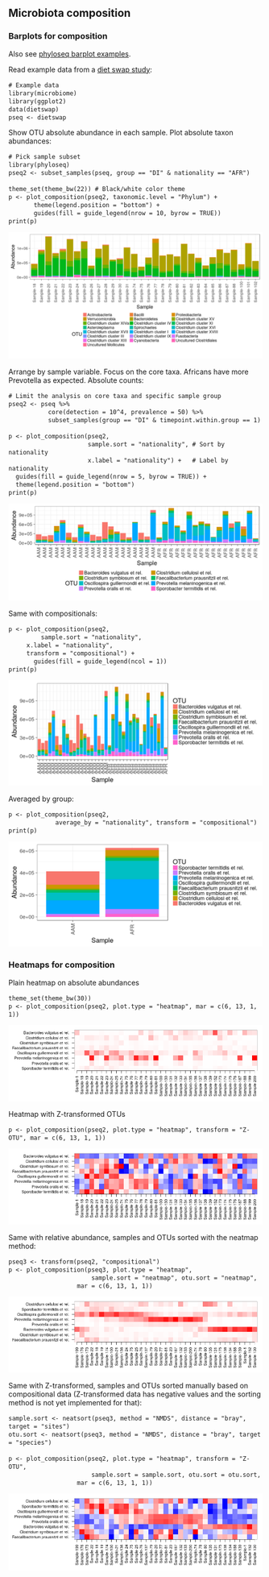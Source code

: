 <!--
  %\VignetteEngine{knitr::rmarkdown}
  %\VignetteIndexEntry{microbiome tutorial - composition}
  %\usepackage[utf8]{inputenc}
  %\VignetteEncoding{UTF-8}  
-->
Microbiota composition
----------------------

### Barplots for composition

Also see [phyloseq barplot
examples](http://joey711.github.io/phyloseq/plot_bar-examples.html).

Read example data from a [diet swap
study](http://dx.doi.org/10.1038/ncomms7342):

    # Example data
    library(microbiome)
    library(ggplot2)
    data(dietswap)
    pseq <- dietswap

Show OTU absolute abundance in each sample. Plot absolute taxon
abundances:

    # Pick sample subset
    library(phyloseq)
    pseq2 <- subset_samples(pseq, group == "DI" & nationality == "AFR")

    theme_set(theme_bw(22)) # Black/white color theme
    p <- plot_composition(pseq2, taxonomic.level = "Phylum") +
           theme(legend.position = "bottom") +
           guides(fill = guide_legend(nrow = 10, byrow = TRUE))
    print(p)       

![](Composition_files/figure-markdown_strict/composition-example1b-1.png)

Arrange by sample variable. Focus on the core taxa. Africans have more
Prevotella as expected. Absolute counts:

    # Limit the analysis on core taxa and specific sample group
    pseq2 <- pseq %>%
               core(detection = 10^4, prevalence = 50) %>%
               subset_samples(group == "DI" & timepoint.within.group == 1)

    p <- plot_composition(pseq2,
                          sample.sort = "nationality", # Sort by nationality
                          x.label = "nationality") +   # Label by nationality
      guides(fill = guide_legend(nrow = 5, byrow = TRUE)) +
      theme(legend.position = "bottom")
    print(p)

![](Composition_files/figure-markdown_strict/composition-example4-1.png)

Same with compositionals:

    p <- plot_composition(pseq2,
             sample.sort = "nationality",
         x.label = "nationality",
         transform = "compositional") +
           guides(fill = guide_legend(ncol = 1))
    print(p)

![](Composition_files/figure-markdown_strict/composition-example4b-1.png)

Averaged by group:

    p <- plot_composition(pseq2,
                 average_by = "nationality", transform = "compositional")
    print(p)

![](Composition_files/figure-markdown_strict/composition-example4c-1.png)

### Heatmaps for composition

Plain heatmap on absolute abundances

    theme_set(theme_bw(30))
    p <- plot_composition(pseq2, plot.type = "heatmap", mar = c(6, 13, 1, 1))

![](Composition_files/figure-markdown_strict/composition-example5-1.png)

Heatmap with Z-transformed OTUs

    p <- plot_composition(pseq2, plot.type = "heatmap", transform = "Z-OTU", mar = c(6, 13, 1, 1))

![](Composition_files/figure-markdown_strict/composition-example6-1.png)

Same with relative abundance, samples and OTUs sorted with the neatmap
method:

    pseq3 <- transform(pseq2, "compositional")
    p <- plot_composition(pseq3, plot.type = "heatmap", 
                           sample.sort = "neatmap", otu.sort = "neatmap",
                       mar = c(6, 13, 1, 1))

![](Composition_files/figure-markdown_strict/composition-example7-1.png)

Same with Z-transformed, samples and OTUs sorted manually based on
compositional data (Z-transformed data has negative values and the
sorting method is not yet implemented for that):

    sample.sort <- neatsort(pseq3, method = "NMDS", distance = "bray", target = "sites") 
    otu.sort <- neatsort(pseq3, method = "NMDS", distance = "bray", target = "species")

    p <- plot_composition(pseq2, plot.type = "heatmap", transform = "Z-OTU",
                           sample.sort = sample.sort, otu.sort = otu.sort,
                       mar = c(6, 13, 1, 1))

![](Composition_files/figure-markdown_strict/composition-example8-1.png)
